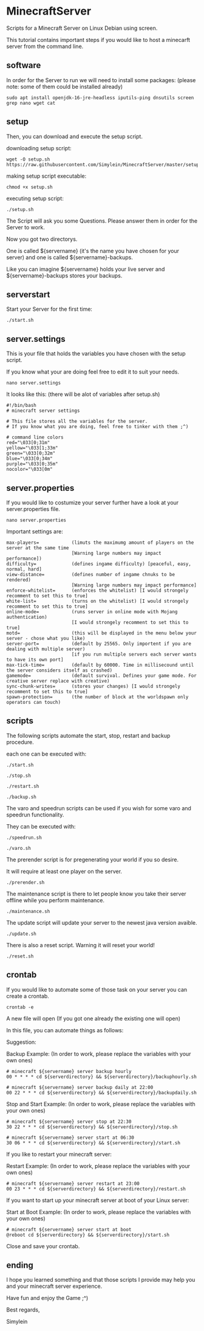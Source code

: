MinecraftServer
===============
Scripts for a Minecraft Server on Linux Debian using screen. 

This tutorial contains important steps if you would like to host a minecarft server from the command line. 
## software
In order for the Server to run we will need to install some packages: (please note: some of them could be installed already)
```
sudo apt install openjdk-16-jre-headless iputils-ping dnsutils screen grep nano wget cat
```
## setup
Then, you can download and execute the setup script.

downloading setup script:
```
wget -O setup.sh https://raw.githubusercontent.com/Simylein/MinecraftServer/master/setup.sh
```
making setup script executable:
```
chmod +x setup.sh
```
executing setup script:
```
./setup.sh
```
The Script will ask you some Questions. Please answer them in order for the Server to work. 

Now you got two directorys. 

One is called ${servername} (it's the name you have chosen for your server) and one is called ${servername}-backups. 

Like you can imagine ${servername} holds your live server and ${servername}-backups stores your backups. 
## serverstart
Start your Server for the first time:
```
./start.sh
```
## server.settings
This is your file that holds the variables you have chosen with the setup script.

If you know what your are doing feel free to edit it to suit your needs.
```
nano server.settings
```
It looks like this: (there will be alot of variables after setup.sh)
```
#!/bin/bash
# minecraft server settings

# This file stores all the variables for the server. 
# If you know what you are doing, feel free to tinker with them ;^)

# command line colors
red="\033[0;31m"
yellow="\033[1;33m"
green="\033[0;32m"
blue="\033[0;34m"
purple="\033[0;35m"
nocolor="\033[0m"
```
## server.properties
If you would like to costumize your server further have a look at your server.properties file. 
```
nano server.properties
```
Important settings are:
```
max-players=            (limuts the maximumg amount of players on the server at the same time
                        [Warning large numbers may impact performance])
difficulty=             (defines ingame difficulty) [peaceful, easy, normal, hard]
view-distance=          (defines number of ingame chnuks to be rendered)
                        [Warning large numbers may impact performance]
enforce-whitelist=      (enforces the whitelist) [I would strongely recomment to set this to true]
white-list=             (turns on the whitelist) [I would strongely recomment to set this to true]
online-mode=            (runs server in online mode with Mojang authentication)
                        [I would strongely recomment to set this to true]
motd=                   (this will be displayed in the menu below your server - chose what you like)
server-port=            (default by 25565. Only importent if you are dealing with multiple server)
                        [if you run multiple servers each server wants to have its own port]
max-tick-time=          (default by 60000. Time in millisecound until the server considers itself as crashed)
gamemode=               (default survival. Defines your game mode. For creative server replace with creative)
sync-chunk-writes=      (stores your changes) [I would strongely recomment to set this to true]
spawn-protection=       (the number of block at the worldspawn only operators can touch)
```
## scripts
The following scripts automate the start, stop, restart and backup procedure. 

each one can be executed with:
```
./start.sh
```
```
./stop.sh
```
```
./restart.sh
```
```
./backup.sh
```
The varo and speedrun scripts can be used if you wish for some varo and speedrun functionality. 

They can be executed with:
```
./speedrun.sh
```
```
./varo.sh
```
The prerender script is for pregenerating your world if you so desire. 

It will require at least one player on the server. 
```
./prerender.sh
```
The maintenance script is there to let people know you take their server offline while you perform maintenance. 
```
./maintenance.sh
```
The update script will update your server to the newest java version avaible. 
```
./update.sh
```
There is also a reset script. Warning it will reset your world! 
```
./reset.sh
```
## crontab
If you would like to automate some of those task on your server you can create a crontab.
```
crontab -e
```
A new file will open (If you got one already the existing one will open)

In this file, you can automate things as follows:

Suggestion:

Backup Example: (In order to work, please replace the variables with your own ones)
```
# minecraft ${servername} server backup hourly
00 * * * * cd ${serverdirectory} && ${serverdirectory}/backuphourly.sh

# minecraft ${servername} server backup daily at 22:00
00 22 * * * cd ${serverdirectory} && ${serverdirectory}/backupdaily.sh
```
Stop and Start Example: (In order to work, please replace the variables with your own ones)
```
# minecraft ${servername} server stop at 22:30
30 22 * * * cd ${serverdirectory} && ${serverdirectory}/stop.sh

# minecraft ${servername} server start at 06:30
30 06 * * * cd ${serverdirectory} && ${serverdirectory}/start.sh
```
If you  like to restart your minecraft server:

Restart Example: (In order to work, please replace the variables with your own ones)
```
# minecraft ${servername} server restart at 23:00
00 23 * * * cd ${serverdirectory} && ${serverdirectory}/restart.sh
```
If you want to start up your minecraft server at boot of your Linux server:

Start at Boot Example: (In order to work, please replace the variables with your own ones)
```
# minecraft ${servername} server start at boot
@reboot cd ${serverdirectory} && ${serverdirectory}/start.sh
```
Close and save your crontab. 
## ending
I hope you learned something and that those scripts I provide may help you and your minecraft server experience. 

Have fun and enjoy the Game ;^)

Best regards,

Simylein
